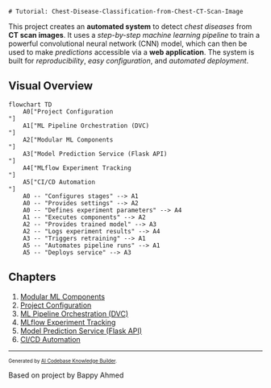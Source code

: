     # Tutorial: Chest-Disease-Classification-from-Chest-CT-Scan-Image

This project creates an **automated system** to detect *chest diseases* from **CT scan images**. It uses a *step-by-step machine learning pipeline* to train a powerful convolutional neural network (CNN) model, which can then be used to make *predictions* accessible via a **web application**. The system is built for *reproducibility*, *easy configuration*, and *automated deployment*.


## Visual Overview

```mermaid
flowchart TD
    A0["Project Configuration
"]
    A1["ML Pipeline Orchestration (DVC)
"]
    A2["Modular ML Components
"]
    A3["Model Prediction Service (Flask API)
"]
    A4["MLflow Experiment Tracking
"]
    A5["CI/CD Automation
"]
    A0 -- "Configures stages" --> A1
    A0 -- "Provides settings" --> A2
    A0 -- "Defines experiment parameters" --> A4
    A1 -- "Executes components" --> A2
    A2 -- "Provides trained model" --> A3
    A2 -- "Logs experiment results" --> A4
    A3 -- "Triggers retraining" --> A1
    A5 -- "Automates pipeline runs" --> A1
    A5 -- "Deploys service" --> A3
```

## Chapters

1. [Modular ML Components
](01_modular_ml_components_.md)
2. [Project Configuration
](02_project_configuration_.md)
3. [ML Pipeline Orchestration (DVC)
](03_ml_pipeline_orchestration__dvc__.md)
4. [MLflow Experiment Tracking
](04_mlflow_experiment_tracking_.md)
5. [Model Prediction Service (Flask API)
](05_model_prediction_service__flask_api__.md)
6. [CI/CD Automation
](06_ci_cd_automation_.md)

---

<sub><sup>Generated by [AI Codebase Knowledge Builder](https://github.com/The-Pocket/Tutorial-Codebase-Knowledge).</sup></sub>

Based on project by Bappy Ahmed